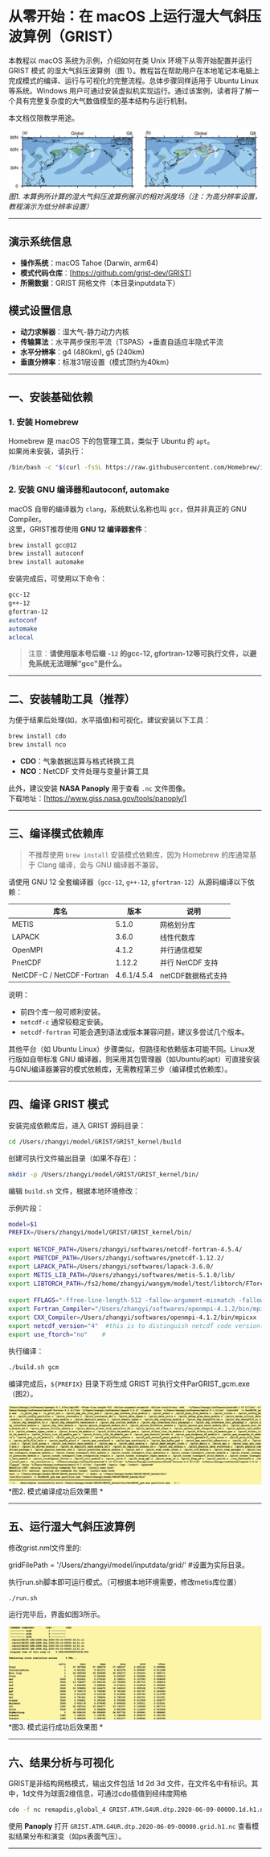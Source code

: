 # 从零开始：在 macOS 上运行湿大气斜压波算例（GRIST）

本教程以 macOS 系统为示例，介绍如何在类 Unix 环境下从零开始配置并运行 GRIST 模式 的湿大气斜压波算例（图 1）。教程旨在帮助用户在本地笔记本电脑上完成模式的编译、运行与可视化的完整流程。总体步骤同样适用于 Ubuntu Linux 等系统。Windows 用户可通过安装虚拟机实现运行。通过该案例，读者将了解一个具有完整复杂度的大气数值模型的基本结构与运行机制。

本文档仅限教学用途。

![Figure 1](https://github.com/GRIST-Dev/GRIST-RunOnUrLapTop/blob/main/doc/dcmip-bw.png)
*图1. 本算例所计算的湿大气斜压波算例展示的相对涡度场（注：为高分辨率设置，教程演示为低分辨率设置）*

---

## 演示系统信息

- **操作系统**：macOS Tahoe (Darwin, arm64)
- **模式代码仓库**：[https://github.com/grist-dev/GRIST]
- **所需数据**：GRIST 网格文件（本目录inputdata下）

## 模式设置信息

- **动力求解器**：湿大气-静力动力内核
- **传输算法**：水平两步保形平流（TSPAS）+垂直自适应半隐式平流
- **水平分辨率**：g4 (480km), g5 (240km)
- **垂直分辨率**：标准31层设置（模式顶约为40km）

---

## 一、安装基础依赖

### 1. 安装 Homebrew

Homebrew 是 macOS 下的包管理工具，类似于 Ubuntu 的 `apt`。  
如果尚未安装，请执行：

```bash
/bin/bash -c "$(curl -fsSL https://raw.githubusercontent.com/Homebrew/install/HEAD/install.sh)"
```

### 2. 安装 GNU 编译器和autoconf, automake

macOS 自带的编译器为 `clang`，系统默认名称也叫 `gcc`，但并非真正的 GNU Compiler。  
这里，GRIST推荐使用 **GNU 12 编译器套件**：

```bash
brew install gcc@12
brew install autoconf
brew install automake
```

安装完成后，可使用以下命令：

```bash
gcc-12
g++-12
gfortran-12
autoconf
automake
aclocal
```

> 注意：**请使用版本号后缀 `-12` 的gcc-12, gfortran-12等可执行文件，以避免系统无法理解“gcc"是什么。**

---

## 二、安装辅助工具（推荐）

为便于结果后处理(如，水平插值)和可视化，建议安装以下工具：

```bash
brew install cdo
brew install nco
```

- **CDO**：气象数据运算与格式转换工具  
- **NCO**：NetCDF 文件处理与变量计算工具  

此外，建议安装 **NASA Panoply** 用于查看 `.nc` 文件图像。  
下载地址：[https://www.giss.nasa.gov/tools/panoply/]

---

## 三、编译模式依赖库

> 不推荐使用 `brew install` 安装模式依赖库，因为 Homebrew 的库通常基于 Clang 编译，会与 GNU 编译器不兼容。

请使用 GNU 12 全套编译器（`gcc-12`, `g++-12`, `gfortran-12`）从源码编译以下依赖：

| 库名 | 版本 | 说明 |
|------|------|------|
| METIS | 5.1.0 | 网格划分库 |
| LAPACK | 3.6.0 | 线性代数库 |
| OpenMPI | 4.1.2 | 并行通信框架 |
| PnetCDF | 1.12.2 | 并行 NetCDF 支持 |
| NetCDF-C / NetCDF-Fortran | 4.6.1/4.5.4 |netCDF数据格式支持 |

说明：
- 前四个库一般可顺利安装。
- `netcdf-c` 通常较稳定安装。
- `netcdf-fortran` 可能会遇到语法或版本兼容问题，建议多尝试几个版本。

其他平台（如 Ubuntu Linux）步骤类似，但路径和依赖版本可能不同。Linux发行版如自带标准 GNU 编译器，则采用其包管理器（如Ubuntu的apt）可直接安装与GNU编译器兼容的模式依赖库，无需教程第三步（编译模式依赖库）。

---

## 四、编译 GRIST 模式

安装完成依赖库后，进入 GRIST 源码目录：

```bash
cd /Users/zhangyi/model/GRIST/GRIST_kernel/build
```

创建可执行文件输出目录（如果不存在）：

```bash
mkdir -p /Users/zhangyi/model/GRIST/GRIST_kernel/bin/
```

编辑 `build.sh` 文件，根据本地环境修改：

示例片段：

```bash
model=$1
PREFIX=/Users/zhangyi/model/GRIST/GRIST_kernel/bin/

export NETCDF_PATH=/Users/zhangyi/softwares/netcdf-fortran-4.5.4/
export PNETCDF_PATH=/Users/zhangyi/softwares/pnetcdf-1.12.2/
export LAPACK_PATH=/Users/zhangyi/softwares/lapack-3.6.0/
export METIS_LIB_PATH=/Users/zhangyi/softwares/metis-5.1.0/lib/
export LIBTORCH_PATH=/fs2/home/zhangyi/wangym/model/test/libtorch/FTorch-intel   #本教程不需要设置

export FFLAGS="-ffree-line-length-512 -fallow-argument-mismatch -fallow-invalid-boz -m64"
export Fortran_Compiler="/Users/zhangyi/softwares/openmpi-4.1.2/bin/mpif90 ${FFLAGS}"
export CXX_Compiler=/Users/zhangyi/softwares/openmpi-4.1.2/bin/mpicxx
export netcdf_version="4"  #this is to distinguish netcdf code version(before 4.1 set 3; otherwise set 4)
export use_ftorch="no"    #
```

执行编译：

```bash
./build.sh gcm
```

编译完成后，`${PREFIX}` 目录下将生成 GRIST 可执行文件ParGRIST_gcm.exe（图2）。

![Figure 2](https://github.com/GRIST-Dev/GRIST-RunOnUrLapTop/blob/main/doc/Figure2_AfterCompile.png)
*图2. 模式编译成功后效果图 *

---

## 五、运行湿大气斜压波算例

修改grist.nml文件里的: 

gridFilePath           = '/Users/zhangyi/model/inputdata/grid/' #设置为实际目录。

执行run.sh脚本即可运行模式。（可根据本地环境需要，修改metis库位置）

```bash
./run.sh
```

运行完毕后，界面如图3所示。

![Figure 3](https://github.com/GRIST-Dev/GRIST-RunOnUrLapTop/blob/main/doc/Figure3_AfterRun.png)
*图3. 模式运行成功后效果图 *

---

## 六、结果分析与可视化

GRIST是非结构网格模式，输出文件包括 1d 2d 3d 文件，在文件名中有标识。其中，1d文件为球面2维信息，可通过cdo插值到经纬度网格

```bash
cdo -f nc remapdis,global_4 GRIST.ATM.G4UR.dtp.2020-06-09-00000.1d.h1.nc GRIST.ATM.G4UR.dtp.2020-06-09-00000.grid.h1.nc
```

使用 **Panoply** 打开 `GRIST.ATM.G4UR.dtp.2020-06-09-00000.grid.h1.nc` 查看模拟结果分布和演变（如ps表面气压）。


---

